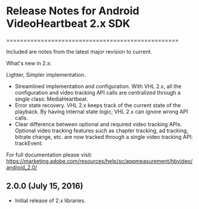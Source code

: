 # Release Notes for Android VideoHeartbeat 2.x SDK
==================================================


Included are notes from the latest major revision to current.

What's new in 2.x: 

Lighter, Simpler implementation.
- Streamlined implementation and configuration. With VHL 2.x, all the configuration and video tracking API calls are centralized through a single class: MediaHeartbeat.
- Error state recovery. VHL 2.x keeps track of the current state of the playback. By having internal state logic, VHL 2.x can ignore wrong API calls. 
- Clear difference between optional and required video tracking APIs. Optional video tracking features such as chapter tracking, ad tracking, bitrate change, etc. are now tracked through a single video tracking API: trackEvent. 

For full documentation please visit:
https://marketing.adobe.com/resources/help/sc/appmeasurement/hbvideo/android_2.0/


## 2.0.0 (July 15, 2016)
- Initial release of 2.x libraries.